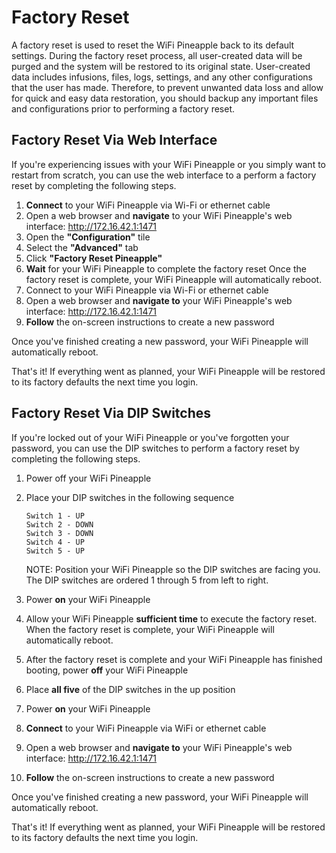# Factory Reset

A factory reset is used to reset the WiFi Pineapple back to its default settings. During the factory reset process, all user-created data will be purged and the system will be restored to its original state. User-created data includes infusions, files, logs, settings, and any other configurations that the user has made. Therefore, to prevent unwanted data loss and allow for quick and easy data restoration, you should backup any important files and configurations prior to performing a factory reset.

## Factory Reset Via Web Interface

If you're experiencing issues with your WiFi Pineapple or you simply want to restart from scratch, you can use the web interface to a perform a factory reset by completing the following steps.

  1. **Connect** to your WiFi Pineapple via Wi-Fi or ethernet cable
  2. Open a web browser and **navigate** to your WiFi Pineapple's web interface: http://172.16.42.1:1471
  3. Open the **"Configuration"** tile
  4. Select the **"Advanced"** tab
  5. Click **"Factory Reset Pineapple"**
  6. **Wait** for your WiFi Pineapple to complete the factory reset
     Once the factory reset is complete, your WiFi Pineapple will automatically reboot.
  7. Connect to your WiFi Pineapple via Wi-Fi or ethernet cable
  8. Open a web browser and **navigate to** your WiFi Pineapple's web interface: http://172.16.42.1:1471
  9. **Follow** the on-screen instructions to create a new password

Once you've finished creating a new password, your WiFi Pineapple will automatically reboot.

That's it! If everything went as planned, your WiFi Pineapple will be restored to its factory defaults the next time you login.

## Factory Reset Via DIP Switches

If you're locked out of your WiFi Pineapple or you've forgotten your password, you can use the DIP switches to perform a factory reset by completing the following steps.

  1. Power off your WiFi Pineapple
  2. Place your DIP switches in the following sequence

     ```
     Switch 1 - UP
     Switch 2 - DOWN
     Switch 3 - DOWN
     Switch 4 - UP
     Switch 5 - UP
     ```

     NOTE: Position your WiFi Pineapple so the DIP switches are facing you. The DIP switches are ordered 1 through 5 from left to right.

  3. Power **on** your WiFi Pineapple
  4. Allow your WiFi Pineapple **sufficient time** to execute the factory reset. When the factory reset is complete, your WiFi Pineapple will automatically reboot.
  5. After the factory reset is complete and your WiFi Pineapple has finished booting, power **off** your WiFi Pineapple
  6. Place **all five** of the DIP switches in the up position
  7. Power **on** your WiFi Pineapple
  8. **Connect** to your WiFi Pineapple via WiFi or ethernet cable
  9. Open a web browser and **navigate to** your WiFi Pineapple's web interface: http://172.16.42.1:1471
  10. **Follow** the on-screen instructions to create a new password

Once you've finished creating a new password, your WiFi Pineapple will automatically reboot.

That's it! If everything went as planned, your WiFi Pineapple will be restored to its factory defaults the next time you login.